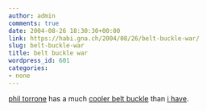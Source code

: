 ```yaml
---
author: admin
comments: true
date: 2004-08-26 18:30:30+00:00
link: https://habi.gna.ch/2004/08/26/belt-buckle-war/
slug: belt-buckle-war
title: belt buckle war
wordpress_id: 601
categories:
- none
---
```


[phil torrone](http://www.flashenabled.com/) has a much [cooler belt buckle](http://engadget.com/entry/6833839062762584/) than [i have](https://habi.gna.ch/blog/archives/000335.html).
